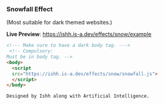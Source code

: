 ### Snowfall Effect 
(Most suitable for dark themed websites.)

**Live Preview**: https://ishh.is-a.dev/effects/snow/example
```html
<!--- Make sure to have a dark body tag. --->
 <!-- Compulsory:
Must be in body tag. -->
<body>
  <script
  src="https://ishh.is-a.dev/effects/snow/snowfall.js">
  </script>
</body>
```

`Designed by Ishh along with Artificial Intelligence.`
